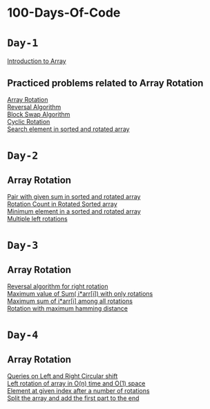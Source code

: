 # 100-Days-Of-Code

# `Day-1`

[Introduction to Array](https://www.geeksforgeeks.org/introduction-to-arrays/?ref=lbp)

## Practiced problems related to Array Rotation

[Array Rotation](https://www.geeksforgeeks.org/array-rotation/) <br />
[Reversal Algorithm](https://www.geeksforgeeks.org/program-for-array-rotation-continued-reversal-algorithm/) <br/>
[Block Swap Algorithm](https://www.geeksforgeeks.org/block-swap-algorithm-for-array-rotation/) <br/>
[Cyclic Rotation](https://www.geeksforgeeks.org/c-program-cyclically-rotate-array-one/) <br/>
[Search element in sorted and rotated array](https://www.geeksforgeeks.org/search-an-element-in-a-sorted-and-pivoted-array/) <br />

# `Day-2`

## Array Rotation

[Pair with given sum in sorted and rotated array](https://www.geeksforgeeks.org/given-a-sorted-and-rotated-array-find-if-there-is-a-pair-with-a-given-sum/) <br />
[Rotation Count in Rotated Sorted array](https://www.geeksforgeeks.org/find-rotation-count-rotated-sorted-array/) <br />
[Minimum element in a sorted and rotated array](https://www.geeksforgeeks.org/find-minimum-element-in-a-sorted-and-rotated-array/) <br />
[Multiple left rotations](https://www.geeksforgeeks.org/quickly-find-multiple-left-rotations-of-an-array/) <br />

# `Day-3`

## Array Rotation

[Reversal algorithm for right rotation](https://www.geeksforgeeks.org/reversal-algorithm-right-rotation-array/) <br />
[Maximum value of Sum( i*arr[i]) with only rotations](https://www.geeksforgeeks.org/find-maximum-value-of-sum-iarri-with-only-rotations-on-given-array-allowed/) <br />
[Maximum sum of i*arr[i] among all rotations](https://www.geeksforgeeks.org/maximum-sum-iarri-among-rotations-given-array/) <br />
[Rotation with maximum hamming distance](https://www.geeksforgeeks.org/find-a-rotation-with-maximum-hamming-distance/) <br />

# `Day-4`

## Array Rotation

[Queries on Left and Right Circular shift](https://www.geeksforgeeks.org/queries-left-right-circular-shift-array/) <br />
[Left rotation of array in O(n) time and O(1) space](https://www.geeksforgeeks.org/print-left-rotation-array/) <br />
[Element at given index after a number of rotations](https://www.geeksforgeeks.org/find-element-given-index-number-rotations/) <br />
[Split the array and add the first part to the end](https://www.geeksforgeeks.org/split-array-add-first-part-end/) <br />
